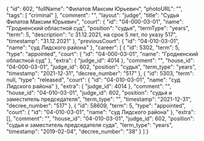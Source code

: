 {
    "id": 602,
    "fullName": "Филатов Максим Юрьевич",
    "photoURL": "",
    "tags": [
        "criminal"
    ],
    "comment": "",
    "layout": "judge",
    "title": "Судья Филатов Максим Юрьевич",
    "court": {
        "id": "04-000-03-01",
        "name": "Гродненский областной суд",
        "position": "судья",
        "termType": "years",
        "term": 5,
        "description": "c 31.12.2021, на срок 5 лет, по указу 517",
        "timestamp": "31.12.2021"
    },
    "previousCourt": {
        "id": "04-010-03-01",
        "name": "суд Лидского района"
    },
    "career": [
        {
            "id": 5302,
            "term": 5,
            "type": "appointed",
            "court": {
                "id": "04-000-03-01",
                "name": "Гродненский областной суд"
            },
            "extra": {
                "judge_id": 4014
            },
            "comment": "",
            "house_id": "04-000-03-01",
            "judge_id": 602,
            "position": "судья",
            "term_type": "years",
            "timestamp": "2021-12-31",
            "decree_number": "517"
        },
        {
            "id": 5303,
            "term": null,
            "type": "released",
            "court": {
                "id": "04-010-03-01",
                "name": "суд Лидского района"
            },
            "extra": {
                "judge_id": 4014
            },
            "comment": "",
            "house_id": "04-010-03-01",
            "judge_id": 602,
            "position": "судья и заместитель председателя",
            "term_type": "",
            "timestamp": "2021-12-31",
            "decree_number": "517"
        },
        {
            "id": 58609,
            "term": 5,
            "type": "appointed",
            "court": {
                "id": "04-010-03-01",
                "name": "суд Лидского района"
            },
            "extra": [],
            "comment": "",
            "house_id": "04-010-03-01",
            "judge_id": 602,
            "position": "судья и заместитель председателя суда",
            "term_type": "years",
            "timestamp": "2019-02-04",
            "decree_number": "38"
        }
    ]
}